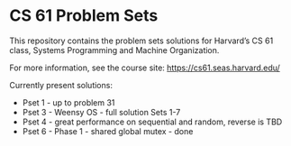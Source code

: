 CS 61 Problem Sets
==================

This repository contains the problem sets solutions for Harvard’s CS 61 class, Systems
Programming and Machine Organization.

For more information, see the course site:
https://cs61.seas.harvard.edu/


Currently present solutions:

 - Pset 1 - up to problem 31
 - Pset 3 - Weensy OS - full solution Sets 1-7
 - Pset 4 - great performance on sequential and random, reverse is TBD 
 - Pset 6 - Phase 1 - shared global mutex - done